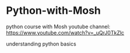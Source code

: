 # Python-with-Mosh
python course with Mosh youtube channel: https://www.youtube.com/watch?v=_uQrJ0TkZlc

understanding python basics
